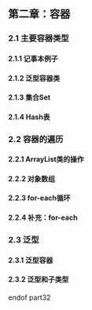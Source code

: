 ## 第二章：容器
### 2.1 主要容器类型
#### 2.1.1 记事本例子
#### 2.1.2 泛型容器类
#### 2.1.3 集合Set
#### 2.1.4 Hash表

### 2.2 容器的遍历
#### 2.2.1 ArrayList类的操作
#### 2.2.2 对象数组
#### 2.2.3 for-each循环
#### 2.2.4 补充：for-each

### 2.3 泛型
#### 2.3.1 泛型容器
#### 2.3.2 泛型和子类型

endof part32
